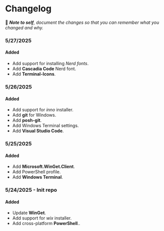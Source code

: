 # Changelog

📝 ***Note to self**, document the changes so that you can remember what you changed and why.*

### 5/27/2025

#### Added
- Add support for installing *Nerd fonts*.
- Add **Cascadia Code** Nerd font.
- Add **Terminal-Icons**.

### 5/26/2025

#### Added
- Add support for *inno* installer.
- Add **git** for Windows.
- Add **posh-git**.
- Add Windows Terminal settings.
- Add **Visual Studio Code**.

### 5/25/2025

#### Added
- Add **Microsoft.WinGet.Client**.
- Add PowerShell profile.
- Add **Windows Terminal**.

### 5/24/2025 - Init repo

#### Added
- Update **WinGet**.
- Add support for *wix* installer.
- Add cross-platform **PowerShell**..
